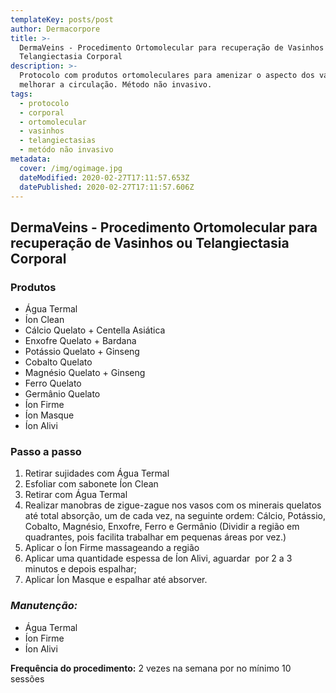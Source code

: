 ```yaml
---
templateKey: posts/post
author: Dermacorpore
title: >-
  DermaVeins - Procedimento Ortomolecular para recuperação de Vasinhos ou
  Telangiectasia Corporal
description: >-
  Protocolo com produtos ortomoleculares para amenizar o aspecto dos vasinhos e
  melhorar a circulação. Método não invasivo.
tags:
  - protocolo
  - corporal
  - ortomolecular
  - vasinhos
  - telangiectasias
  - metódo não invasivo
metadata:
  cover: /img/ogimage.jpg
  dateModified: 2020-02-27T17:11:57.653Z
  datePublished: 2020-02-27T17:11:57.606Z
---
```


## **DermaVeins - Procedimento Ortomolecular para recuperação de Vasinhos ou Telangiectasia Corporal**

### **Produtos**

- Água Termal
- Íon Clean
- Cálcio Quelato + Centella Asiática
- Enxofre Quelato + Bardana
- Potássio Quelato + Ginseng
- Cobalto Quelato
- Magnésio Quelato + Ginseng
- Ferro Quelato
- Germânio Quelato
- Íon Firme
- Íon Masque
- Íon Alivi

### **Passo a passo**

1. Retirar sujidades com Água Termal
2. Esfoliar com sabonete Íon Clean
3. Retirar com Água Termal
4. Realizar manobras de zigue-zague nos vasos com os minerais quelatos até total absorção, um de cada vez, na seguinte ordem: Cálcio, Potássio, Cobalto, Magnésio, Enxofre, Ferro e Germânio (Dividir a região em quadrantes, pois facilita trabalhar em pequenas áreas por vez.)
5. Aplicar o Íon Firme massageando a região
6. Aplicar uma quantidade espessa de Íon Alivi, aguardar  por 2 a 3 minutos e depois espalhar;
7. Aplicar Íon Masque e espalhar até absorver.


### *Manutenção:*

- Água Termal
- Íon Firme
- Íon Alivi

**Frequência do procedimento:** 2 vezes na semana por no mínimo 10 sessões
